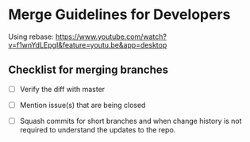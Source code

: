 # Merge Guidelines for Developers

Using rebase: https://www.youtube.com/watch?v=f1wnYdLEpgI&feature=youtu.be&app=desktop

## Checklist for merging branches

- [ ] Verify the diff with master
- [ ] Mention issue(s) that are being closed
- [ ] Squash commits for short branches and when change history is not required to understand the updates to the repo.

